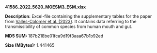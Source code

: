 **41586_2022_5620_MOESM3_ESM.xlsx**

**Description:**	Excel-file containing the supplementary tables for the paper from
                        [Valles-Colomer et al. (2023)](https://www.ncbi.nlm.nih.gov/pmc/articles/PMC9892008/).
                        It contains data referring to the transmissibility of common species
                        from human mouth and gut.

**MD5 SUM:**	187b218be01fca9d19f3aaa67b1b92ed

**Size (MBytes):**	1.441465

